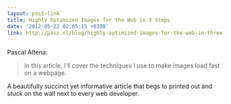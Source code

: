 ```yaml
---
layout: post-link
title: Highly Optimized Images for the Web in 3 Steps
date: '2012-05-22 02:05:15 +0100'
link: http://pasz.nl/blog/highly-optimized-images-for-the-web-in-three-steps/
---
```

Pascal Altena:

> In this article, I'll cover the techniques I use to make images load fast on a webpage.

A beautifully succinct yet informative article that begs to printed out and stuck on the wall next to every web developer.